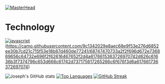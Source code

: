 [![MasterHead](https://github.com/user-attachments/assets/009ba19c-6684-4bbb-b835-6c9074da59e4)](https://github.com/josephpicardat)

# Technology 
[![javascript](https://img.shields.io/badge/Made%20with-JavaScript-1f425f.svg)](https://www.javascript.com)
(https://camo.githubusercontent.com/9c1342029e8aec68e9f53e276d6852ee30b7cd21c715f53e18b87d460de77241/68747470733a2f2f696d672e736869656c64732e696f2f62616467652f2d4a6176615363726970742d626c61636b3f7374796c653d666c61742d737175617265266c6f676f3d6a617661736372697074)


![Joseph's GitHub stats](https://github-readme-stats.vercel.app/api?username=josephpicardat&theme=algolia&show_icons=true)
[![Top Languages](https://github-readme-stats.vercel.app/api/top-langs/?username=josephpicardat&theme=algolia&layout=pie)](https://github.com/josephpicardat/github-readme-stats)
[![GitHub Streak](https://github-readme-streak-stats.herokuapp.com?user=josephpicardat&theme=algolia)](https://git.io/streak-stats)

